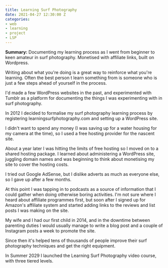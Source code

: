 ```yaml
---
title: Learning Surf Photography
date: 2021-04-27 12:30:00 Z
categories:
- web
- learning
- project
- LSP
---
```


**Summary:** Documenting my learning process as I went from beginner to keen amateur in surf photography. Monetised with affiliate links, built on Wordpress.

Writing about what you're doing is a great way to reinforce what you're learning. 
Often the best person t learn something from is someone who is just a few steps ahead of yourself in the process.

I'd made a few WordPress websites in the past, and experimented with Tumblr as a platform for documenting the things I was experimenting with in surf photography.

In 2012 I decided to formalise my surf photography learning process by registering learningsurfphotography.com and setting up a WordPress site.

I didn't want to spend any money (I was saving up for a water housing for my camera at the time), so I used a free hosting provider for the nascent site.

About a year later I was hitting the limits of free hosting so I moved on to a shared hosting package. I learned about administering a WordPress site, juggling domain names and was beginning to think about monetising my site to cover the hosting costs.

I tried out Google AdSense, but I dislike adverts as much as everyone else, so I gave up after a few months.

At this point I was tapping in to podcasts as a source of information that I could gather when doing otherwise boring activities. I'm not sure where I heard about affiliate programmes first, but soon after I signed up for Amazon's affiliate system and started adding links to the reviews and list posts I was making on the site.

My wife and I had our first child in 2014, and in the downtime between parenting duties I would usually manage to write a blog post and a couple of Instagram posts a week to promote the site.

Since then it's helped tens of thousands of people improve their surf photography techniques and get the right equipment.

In Summer 2029 I launched the Learning Surf Photography video course, with three tiered levels.